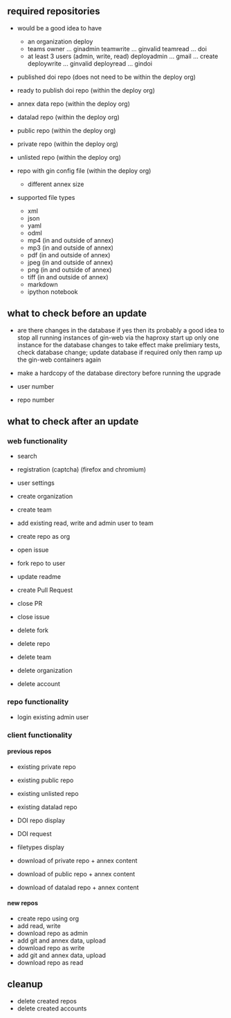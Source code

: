 
## required repositories

- would be a good idea to have
  - an organization
        deploy
  - teams
        owner ... ginadmin
        teamwrite ... ginvalid
        teamread ... doi
  - at least 3 users (admin, write, read)
        deployadmin ... gmail ... create
        deploywrite ... ginvalid
        deployread  ... gindoi

- published doi repo (does not need to be within the deploy org)
- ready to publish doi repo (within the deploy org)
- annex data repo (within the deploy org)
- datalad repo (within the deploy org)

- public repo (within the deploy org)
- private repo (within the deploy org)
- unlisted repo (within the deploy org)

- repo with gin config file (within the deploy org)
  - different annex size

- supported file types
  - xml
  - json
  - yaml
  - odml
  - mp4 (in and outside of annex)
  - mp3 (in and outside of annex)
  - pdf (in and outside of annex)   
  - jpeg (in and outside of annex)
  - png (in and outside of annex)
  - tiff (in and outside of annex)
  - markdown
  - ipython notebook

## what to check before an update

- are there changes in the database
    if yes then its probably a good idea to stop all running instances of gin-web via the haproxy
    start up only one instance for the database changes to take effect
    make prelimiary tests, check database change; update database if required
    only then ramp up the gin-web containers again
- make a hardcopy of the database directory before running the upgrade


- user number
- repo number


## what to check after an update

### web functionality
- search

- registration (captcha) (firefox and chromium)
- user settings
- create organization
- create team
- add existing read, write and admin user to team
- create repo as org
- open issue
- fork repo to user
- update readme
- create Pull Request
- close PR
- close issue
- delete fork
- delete repo
- delete team
- delete organization
- delete account

### repo functionality
- login existing admin user

### client functionality

#### previous repos

- existing private repo
- existing public repo
- existing unlisted repo

- existing datalad repo

- DOI repo display
- DOI request

- filetypes display

- download of private repo + annex content
- download of public repo + annex content
- download of datalad repo + annex content

#### new repos

- create repo using org
- add read, write
- download repo as admin
- add git and annex data, upload
- download repo as write
- add git and annex data, upload
- download repo as read

## cleanup
- delete created repos
- delete created accounts
